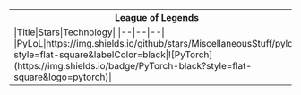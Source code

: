 <table>
<tr><th>League of Legends</th</tr>
<tr><td>
|Title|Stars|Technology|
 |--|--|--|
|PyLoL|https://img.shields.io/github/stars/MiscellaneousStuff/pylol?style=flat-square&labelColor=black|![PyTorch](https://img.shields.io/badge/PyTorch-black?style=flat-square&logo=pytorch)|
 </td>
</table>

<!--

**MiscellaneousStuff/MiscellaneousStuff** is a ✨ _special_ ✨ repository because its `README.md` (this file) appears on your GitHub profile.

Here are some ideas to get you started:

- 🔭 I’m currently working on ...
- 🌱 I’m currently learning ...
- 👯 I’m looking to collaborate on ...
- 🤔 I’m looking for help with ...
- 💬 Ask me about ...
- 📫 How to reach me: ...
- 😄 Pronouns: ...
- ⚡ Fun fact: ...

# Blog

* [Projects Blog](https://miscellaneousstuff.github.io/) Explanation of Personal Projects

# Re-Implementations (or Inspired Approaches)
* [ResNet](https://github.com/MiscellaneousStuff/resnet) Residual connection-based image recognition network
* [Vision Transformer (ViT)](https://github.com/MiscellaneousStuff/vision-transformer) Transformer-based image recognition network
* [Dall-E](https://github.com/MiscellaneousStuff/dall-e) (Loosely Inspired) Text-to-image generation model
* [PhoneLM](https://github.com/MiscellaneousStuff/PhoneLM) ([VALL-E](https://github.com/enhuiz/vall-e), [MegaByte](https://github.com/lucidrains/MEGABYTE-pytorch) Inspired) Text-to-speech generation model

# Traffic Analysis (MEng Computer Science - Team Project)
* [MEng-Team-Project](https://github.com/MEng-Team-Project) Full-Stack and Microservice for Traffic Scraping and Analysis
  * [MEng-Team-Project/Web](https://github.com/MEng-Team-Project/MEng-Team-Project-Web) Full-Stack (ReactJS / ExpressJS)
  * [MEng-Team-Project/ML](https://github.com/MEng-Team-Project/MEng-Team-Project-ML) Microservice (Flask with TensorRT'd YOLOv8 / StrongSORT)
  
# ASR
* [OpenAI Whisper - CPU](https://github.com/MiscellaneousStuff/openai-whisper-cpu) Application of PyTorch Dynamic Quantization for CPU deployment to OpenAI Whisper model with benchmarks
* [DeepSpeech2](https://github.com/MiscellaneousStuff/asr) LJSpeech and sEMG Silent Speech classification

# EEG/sEMG Speech

* [sEMG Silent Speech - Speech Recognition](https://github.com/MiscellaneousStuff/semg-asr) State-of-the-art (SOTA) approach for sEMG silent speech ASR which builds on the SOTA transduction model for silent speech
* [kara-one-transduction](https://github.com/MiscellaneousStuff/kara-one-transduction) Experiments demonstrating
feasibility of synthesizing speech from EEG signals during stimuli, vocal and imagined conditions. Applying SOTA
sEMG Silent Speech synthesis methods to EEG signals is viable.
* [eeg-stimuli](https://github.com/MiscellaneousStuff/eeg-stimuli/) Experiments on the Brennan 2019 EEG Stimuli dataset validating and improving on results from [Decoding speech from non-invasive brain recordings](https://arxiv.org/abs/2208.12266)

# League of Legends

## Game Playing Agent

### Reinforcement Learning (Season 13)
* [TLoL-RL](https://github.com/MiscellaneousStuff/tlol-rl) League of Legends Season 13 RL Module to Train Agents to Play League of Legends

### Supervised Learning (Season 11 and 12)

* [TLoL](https://github.com/MiscellaneousStuff/tlol) League of Legends S11 Replay Datasets and Analysis
* [TLoL-Py](https://github.com/MiscellaneousStuff/tlol-py) League of Legends S11 and S12 Game Playing and Analysis Module
* [TLoL-Scraper](https://github.com/MiscellaneousStuff/tlol-scraper) League of Legends S12 Replay Extractor and Dataset Generator

### Reinforcement Learning (LoLRLE, Patch v4.20)

* [PyLoL](https://github.com/MiscellaneousStuff/pylol) League of Legends v4.20 Reinforcement Learning Module
* [LeagueSandbox-RL-Learning](https://github.com/MiscellaneousStuff/LeagueSandbox-RL-Learning) League of Legends v4.20 Server Emulator (Adapted for RL)
* [LoLGym](https://github.com/MiscellaneousStuff/lolgym) League of Legends v4.20 OpenAI Gym Environment
* [LoLRLE](https://github.com/MiscellaneousStuff/LoLRLE) League of Legends RL algorithms (PPO)

# Cookie Clicker

* [Expo App](https://github.com/MiscellaneousStuff/cookie-clicker-expo) Universal app which works with the mobile version of Cookie Clicker
* [Mobile-Friendly Site](https://github.com/MiscellaneousStuff/cookie_clicker_site) Mobile friendly version of the Cookie Clicker website

# Misc

* [all-time-bangers](https://github.com/MiscellaneousStuff/all-time-bangers) Lets discord users vote on songs to add to a mega playlist by reacting to them with a 🐐 emoji
* [Time Analysis](https://github.com/MiscellaneousStuff/time-analysis) Analyse Google Calendar events
* [Rhythm Bot Clone](https://github.com/MiscellaneousStuff/tunebot-public)
* [Unix Clone](https://github.com/MiscellaneousStuff/fritter) Unix Clone Written for x86 (Based on xv6 and online tutorials)
* [UoP: Bus App](https://github.com/MiscellaneousStuff/uop-bus-app) University of Portsmouth: Bus App
* [Socket.IO Rock-Paper-Scissors](https://github.com/MiscellaneousStuff/rock-paper-scissors)

[![MiscellaneousStuff's GitHub stats](https://github-readme-stats.vercel.app/api?username=MiscellaneousStuff)](https://github.com/MiscellaneousStuff/github-readme-stats)
-->
